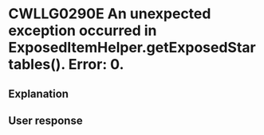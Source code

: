 # CWLLG0290E An unexpected exception occurred in  ExposedItemHelper.getExposedStartables().  Error:  0.

## Explanation

## User response
